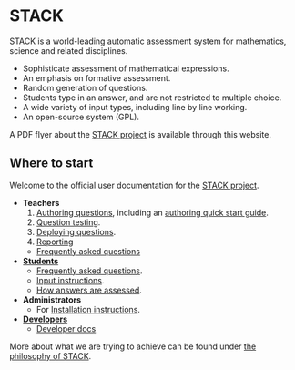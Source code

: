 # STACK

STACK is a world-leading automatic assessment system for mathematics, science and related disciplines.

* Sophisticate assessment of mathematical expressions.
* An emphasis on formative assessment.
* Random generation of questions.
* Students type in an answer, and are not restricted to multiple choice.
* A wide variety of input types, including line by line working.
* An open-source system (GPL).

A PDF flyer about the [STACK project](%CONTENT/2018-STACK.pdf) is available through this website.

## Where to start ##

Welcome to the official user documentation for the [STACK project](About/index.md).

* **Teachers**
  1. [Authoring questions](Authoring/index.md), including an [authoring quick start guide](Authoring/Authoring_quick_start.md).
  2. [Question testing](Authoring/Testing.md).
  3. [Deploying questions](Authoring/Deploying.md).
  4. [Reporting](Authoring/Reporting.md)
  *  [Frequently asked questions](Authoring/Author_FAQ.md)
* [**Students**](Students/index.md)
  * [Frequently asked questions](Students/FAQ.md).
  * [Input instructions](Students/Answer_input.md).
  * [How answers are assessed](Students/Answer_assessment.md).
* **Administrators**
  * For [Installation instructions](Installation/index.md).
* **[Developers](Developer/index.md)**
  * [Developer docs](Developer/index.md)

More about what we are trying to achieve can be found under [the philosophy of STACK](About/The_philosophy_of_STACK.md).
